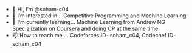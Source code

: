 - 👋 Hi, I’m @soham-c04
- 👀 I’m interested in... Competitive Programming and Machine Learning
- 🌱 I’m currently learning... Machine Learning from Andrew NG Specialization on Coursera and doing CP at the same time.
- 📫 How to reach me ... Codeforces ID- soham_c04, Codechef ID- soham_c04 

<!---
soham-c04/soham-c04 is a ✨ special ✨ repository because its `README.md` (this file) appears on your GitHub profile.
You can click the Preview link to take a look at your changes.
--->
